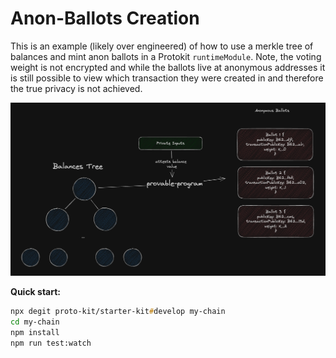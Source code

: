 # Anon-Ballots Creation

This is an example (likely over engineered) of how to use a merkle tree of balances and mint anon ballots in a Protokit `runtimeModule`. Note, the voting weight is not encrypted and while the ballots live at anonymous addresses it is still possible to view which transaction they were created in and therefore the true privacy is not achieved.

![Diagram](public/anonBallots.png)

**Quick start:**

```zsh
npx degit proto-kit/starter-kit#develop my-chain
cd my-chain
npm install
npm run test:watch
```

